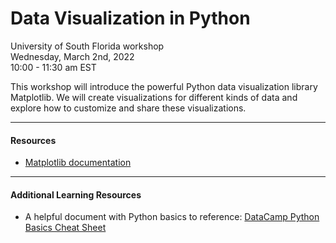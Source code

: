 # Data Visualization in Python
University of South Florida workshop   
Wednesday, March 2nd, 2022  
10:00 - 11:30 am EST  

This workshop will introduce the powerful Python data visualization library Matplotlib. We will create visualizations for different kinds of data and explore how to customize and share these visualizations.

***
#### Resources

* [Matplotlib documentation](https://matplotlib.org/stable/index.html)

*** 

#### Additional Learning Resources

* A helpful document with Python basics to reference: [DataCamp Python Basics Cheat Sheet](https://www.zillow.com/homedetails/22009-N-61st-Ave-Glendale-AZ-85310/121849988_zpid/) 


